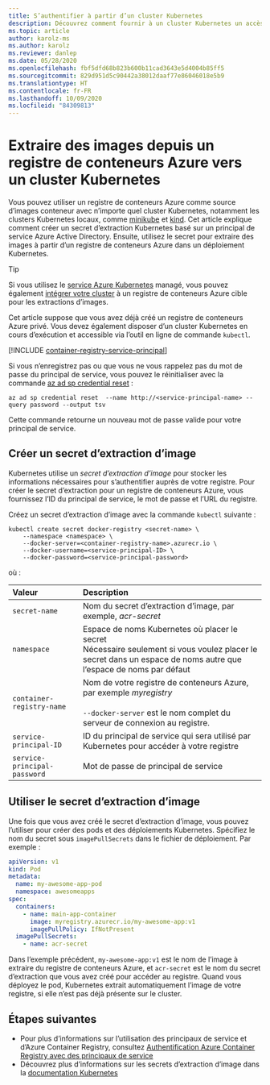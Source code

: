 ```yaml
---
title: S’authentifier à partir d’un cluster Kubernetes
description: Découvrez comment fournir à un cluster Kubernetes un accès aux images de votre registre de conteneurs Azure en créant un secret d’extraction (pull secret) et en utilisant un principal de service
ms.topic: article
author: karolz-ms
ms.author: karolz
ms.reviewer: danlep
ms.date: 05/28/2020
ms.openlocfilehash: fbf5dfd68b823b600b11cad3643e5d4004b85ff5
ms.sourcegitcommit: 829d951d5c90442a38012daaf77e86046018e5b9
ms.translationtype: HT
ms.contentlocale: fr-FR
ms.lasthandoff: 10/09/2020
ms.locfileid: "84309813"
---
```

# <a name="pull-images-from-an-azure-container-registry-to-a-kubernetes-cluster"></a>Extraire des images depuis un registre de conteneurs Azure vers un cluster Kubernetes

Vous pouvez utiliser un registre de conteneurs Azure comme source d’images conteneur avec n’importe quel cluster Kubernetes, notamment les clusters Kubernetes locaux, comme [minikube](https://minikube.sigs.k8s.io/) et [kind](https://kind.sigs.k8s.io/). Cet article explique comment créer un secret d’extraction Kubernetes basé sur un principal de service Azure Active Directory. Ensuite, utilisez le secret pour extraire des images à partir d’un registre de conteneurs Azure dans un déploiement Kubernetes.

> [!TIP]
> Si vous utilisez le [service Azure Kubernetes](../aks/intro-kubernetes.md) managé, vous pouvez également [intégrer votre cluster](../aks/cluster-container-registry-integration.md?toc=/azure/container-registry/toc.json&bc=/azure/container-registry/breadcrumb/toc.json) à un registre de conteneurs Azure cible pour les extractions d’images. 

Cet article suppose que vous avez déjà créé un registre de conteneurs Azure privé. Vous devez également disposer d’un cluster Kubernetes en cours d’exécution et accessible via l’outil en ligne de commande `kubectl`.

[!INCLUDE [container-registry-service-principal](../../includes/container-registry-service-principal.md)]

Si vous n’enregistrez pas ou que vous ne vous rappelez pas du mot de passe du principal de service, vous pouvez le réinitialiser avec la commande [az ad sp credential reset][az-ad-sp-credential-reset] :

```azurecli
az ad sp credential reset  --name http://<service-principal-name> --query password --output tsv
```

Cette commande retourne un nouveau mot de passe valide pour votre principal de service.

## <a name="create-an-image-pull-secret"></a>Créer un secret d’extraction d’image

Kubernetes utilise un *secret d’extraction d’image* pour stocker les informations nécessaires pour s’authentifier auprès de votre registre. Pour créer le secret d’extraction pour un registre de conteneurs Azure, vous fournissez l’ID du principal de service, le mot de passe et l’URL du registre. 

Créez un secret d’extraction d’image avec la commande `kubectl` suivante :

```console
kubectl create secret docker-registry <secret-name> \
    --namespace <namespace> \
    --docker-server=<container-registry-name>.azurecr.io \
    --docker-username=<service-principal-ID> \
    --docker-password=<service-principal-password>
```
où :

| Valeur | Description |
| :--- | :--- |
| `secret-name` | Nom du secret d’extraction d’image, par exemple, *acr-secret* |
| `namespace` | Espace de noms Kubernetes où placer le secret <br/> Nécessaire seulement si vous voulez placer le secret dans un espace de noms autre que l’espace de noms par défaut |
| `container-registry-name` | Nom de votre registre de conteneurs Azure, par exemple *myregistry*<br/><br/>`--docker-server` est le nom complet du serveur de connexion au registre.  |
| `service-principal-ID` | ID du principal de service qui sera utilisé par Kubernetes pour accéder à votre registre |
| `service-principal-password` | Mot de passe de principal de service |

## <a name="use-the-image-pull-secret"></a>Utiliser le secret d’extraction d’image

Une fois que vous avez créé le secret d’extraction d’image, vous pouvez l’utiliser pour créer des pods et des déploiements Kubernetes. Spécifiez le nom du secret sous `imagePullSecrets` dans le fichier de déploiement. Par exemple :

```yaml
apiVersion: v1
kind: Pod
metadata:
  name: my-awesome-app-pod
  namespace: awesomeapps
spec:
  containers:
    - name: main-app-container
      image: myregistry.azurecr.io/my-awesome-app:v1
      imagePullPolicy: IfNotPresent
  imagePullSecrets:
    - name: acr-secret
```

Dans l’exemple précédent, `my-awesome-app:v1` est le nom de l’image à extraire du registre de conteneurs Azure, et `acr-secret` est le nom du secret d’extraction que vous avez créé pour accéder au registre. Quand vous déployez le pod, Kubernetes extrait automatiquement l’image de votre registre, si elle n’est pas déjà présente sur le cluster.


## <a name="next-steps"></a>Étapes suivantes

* Pour plus d’informations sur l’utilisation des principaux de service et d’Azure Container Registry, consultez [Authentification Azure Container Registry avec des principaux de service](container-registry-auth-service-principal.md)
* Découvrez plus d’informations sur les secrets d’extraction d’image dans la [documentation Kubernetes](https://kubernetes.io/docs/concepts/containers/images/#specifying-imagepullsecrets-on-a-pod)


<!-- IMAGES -->

<!-- LINKS - External -->
[acr-scripts-cli]: https://github.com/Azure/azure-docs-cli-python-samples/tree/master/container-registry
[acr-scripts-psh]: https://github.com/Azure/azure-docs-powershell-samples/tree/master/container-registry

<!-- LINKS - Internal -->
[az-ad-sp-credential-reset]: /cli/azure/ad/sp/credential#az-ad-sp-credential-reset